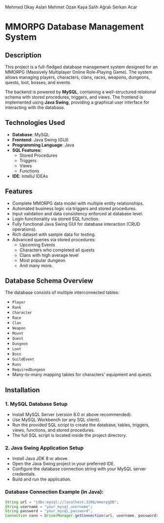 Mehmed Okay Aslan
Mehmet Ozan Kaya
Salih Ağralı
Serkan Acar

# MMORPG Database Management System

## Description

This project is a full-fledged database management system designed for an MMORPG (Massively Multiplayer Online Role-Playing Game). The system allows managing players, characters, clans, races, weapons, dungeons, quests, loot, bosses, and events.

The backend is powered by **MySQL**, containing a well-structured relational schema with stored procedures, triggers, and views. The frontend is implemented using **Java Swing**, providing a graphical user interface for interacting with the database.

## Technologies Used

- **Database**: MySQL
- **Frontend**: Java Swing (GUI)
- **Programming Language**: Java
- **SQL Features**: 
  - Stored Procedures
  - Triggers
  - Views
  - Functions
- **IDE**: IntelliJ IDEAs

## Features

- Complete MMORPG data model with multiple entity relationships.
- Automated business logic via triggers and stored procedures.
- Input validation and data consistency enforced at database level.
- Login functionality via stored SQL function.
- Fully functional Java Swing GUI for database interaction (CRUD operations).
- Rich dataset with sample data for testing.
- Advanced queries via stored procedures:
  - Upcoming Events
  - Characters who completed all quests
  - Clans with high average level
  - Most popular dungeon
  - And many more.

## Database Schema Overview

The database consists of multiple interconnected tables:
- `Player`
- `Rank`
- `Character`
- `Race`
- `Clan`
- `Weapon`
- `Mount`
- `Quest`
- `Dungeon`
- `Loot`
- `Boss`
- `GuildEvent`
- `Runs`
- `RequiredDungeon`
- Many-to-many mapping tables for characters' equipment and quests

## Installation

### 1. MySQL Database Setup

- Install MySQL Server (version 8.0 or above recommended).
- Use MySQL Workbench (or any SQL client).
- Run the provided SQL script to create the database, tables, triggers, views, functions, and stored procedures.
- The full SQL script is located inside the project directory.

### 2. Java Swing Application Setup

- Install Java JDK 8 or above.
- Open the Java Swing project in your preferred IDE.
- Configure the database connection string with your MySQL server credentials.
- Build and run the application.

### Database Connection Example (in Java):
```java
String url = "jdbc:mysql://localhost:3306/mmorpgDB";
String username = "your_mysql_username";
String password = "your_mysql_password";
Connection conn = DriverManager.getConnection(url, username, password);

